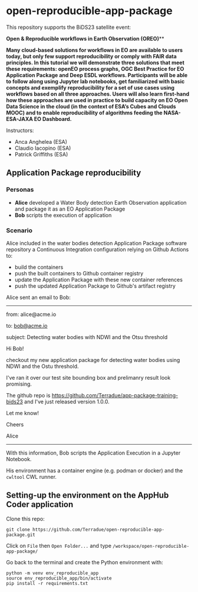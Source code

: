 # open-reproducible-app-package

This repository supports the BiDS23 satellite event: 

**Open & Reproducible workflows in Earth Observation (OREO)****

__Many cloud-based solutions for workflows in EO are available to users today, but only few support reproducibility or comply with FAIR data principles. In this tutorial we will demonstrate three solutions that meet these requirements: openEO process graphs, OGC Best Practice for EO Application Package and Deep ESDL workflows. Participants will be able to follow along using Jupyter lab notebooks, get familiarized with basic concepts and exemplify reproducibility for a set of use cases using workflows based on all three approaches. Users will also learn first-hand how these approaches are used in practice to build capacity on EO Open Data Science in the cloud (in the context of ESA’s Cubes and Clouds MOOC) and to enable reproducibility of algorithms feeding the NASA-ESA-JAXA EO Dashboard.__

Instructors: 

* Anca Anghelea (ESA)
* Claudio Iacopino (ESA)
* Patrick Griffiths (ESA)

## Application Package reproducibility

### Personas

* **Alice** developed a Water Body detection Earth Observation application and package it as an EO Application Package
* **Bob** scripts the execution of application

### Scenario

Alice included in the water bodies detection Application Package software repository a Continuous Integration configuration relying on Github Actions to:

* build the containers
* push the built containers to Github container registry
* update the Application Package with these new container references
* push the updated Application Package to Github's artifact registry

Alice sent an email to Bob:

<hr>
from: alice@acme.io

to: bob@acme.io

subject: Detecting water bodies with NDWI and the Otsu threshold


Hi Bob!

checkout my new application package for detecting water bodies using NDWI and the Ostu threshold.

I've ran it over our test site bounding box and prelimanry result look promising.

The github repo is https://github.com/Terradue/app-package-training-bids23 and I've just released version 1.0.0.

Let me know!

Cheers

Alice
<hr>

With this information, Bob scripts the Application Execution in a Jupyter Notebook.

His environment has a container engine (e.g. podman or docker) and the `cwltool` CWL runner.

## Setting-up the environment on the AppHub Coder application

Clone this repo:

```
git clone https://github.com/Terradue/open-reproducible-app-package.git
```

Click on `File` then `Open Folder...` and type `/workspace/open-reproducible-app-package/`

Go back to the terminal and create the Python environment with:

```
python -m venv env_reproducible_app
source env_reproducible_app/bin/activate
pip install -r requirements.txt
```
